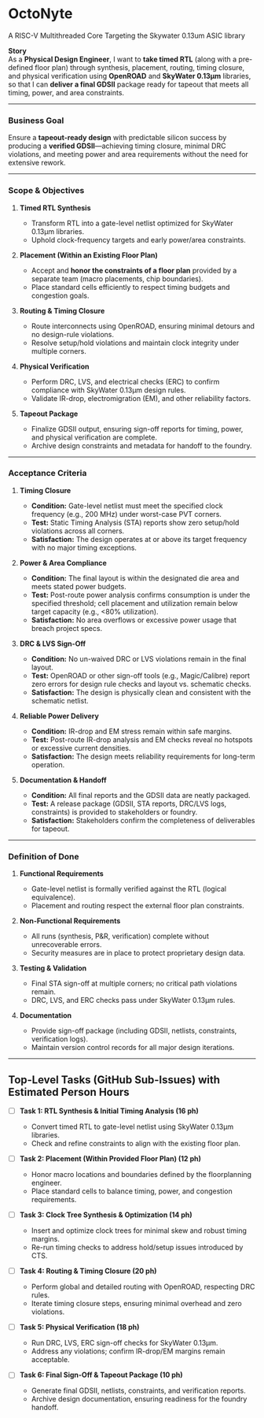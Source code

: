 # OctoNyte
A RISC-V Multithreaded Core Targeting the Skywater 0.13um ASIC library

**Story**  
As a **Physical Design Engineer**, I want to **take timed RTL** (along with a pre-defined floor plan) through synthesis, placement, routing, timing closure, and physical verification using **OpenROAD** and **SkyWater 0.13µm** libraries, so that I can **deliver a final GDSII** package ready for tapeout that meets all timing, power, and area constraints.

---

### **Business Goal**  
Ensure a **tapeout-ready design** with predictable silicon success by producing a **verified GDSII**—achieving timing closure, minimal DRC violations, and meeting power and area requirements without the need for extensive rework.

---

### **Scope & Objectives**  
1. **Timed RTL Synthesis**  
   - Transform RTL into a gate-level netlist optimized for SkyWater 0.13µm libraries.  
   - Uphold clock-frequency targets and early power/area constraints.

2. **Placement (Within an Existing Floor Plan)**  
   - Accept and **honor the constraints of a floor plan** provided by a separate team (macro placements, chip boundaries).  
   - Place standard cells efficiently to respect timing budgets and congestion goals.

3. **Routing & Timing Closure**  
   - Route interconnects using OpenROAD, ensuring minimal detours and no design-rule violations.  
   - Resolve setup/hold violations and maintain clock integrity under multiple corners.

4. **Physical Verification**  
   - Perform DRC, LVS, and electrical checks (ERC) to confirm compliance with SkyWater 0.13µm design rules.  
   - Validate IR-drop, electromigration (EM), and other reliability factors.

5. **Tapeout Package**  
   - Finalize GDSII output, ensuring sign-off reports for timing, power, and physical verification are complete.  
   - Archive design constraints and metadata for handoff to the foundry.

---

### **Acceptance Criteria**

1. **Timing Closure**  
   - **Condition:** Gate-level netlist must meet the specified clock frequency (e.g., 200 MHz) under worst-case PVT corners.  
   - **Test:** Static Timing Analysis (STA) reports show zero setup/hold violations across all corners.  
   - **Satisfaction:** The design operates at or above its target frequency with no major timing exceptions.

2. **Power & Area Compliance**  
   - **Condition:** The final layout is within the designated die area and meets stated power budgets.  
   - **Test:** Post-route power analysis confirms consumption is under the specified threshold; cell placement and utilization remain below target capacity (e.g., <80% utilization).  
   - **Satisfaction:** No area overflows or excessive power usage that breach project specs.

3. **DRC & LVS Sign-Off**  
   - **Condition:** No un-waived DRC or LVS violations remain in the final layout.  
   - **Test:** OpenROAD or other sign-off tools (e.g., Magic/Calibre) report zero errors for design rule checks and layout vs. schematic checks.  
   - **Satisfaction:** The design is physically clean and consistent with the schematic netlist.

4. **Reliable Power Delivery**  
   - **Condition:** IR-drop and EM stress remain within safe margins.  
   - **Test:** Post-route IR-drop analysis and EM checks reveal no hotspots or excessive current densities.  
   - **Satisfaction:** The design meets reliability requirements for long-term operation.

5. **Documentation & Handoff**  
   - **Condition:** All final reports and the GDSII data are neatly packaged.  
   - **Test:** A release package (GDSII, STA reports, DRC/LVS logs, constraints) is provided to stakeholders or foundry.  
   - **Satisfaction:** Stakeholders confirm the completeness of deliverables for tapeout.

---

### **Definition of Done**

1. **Functional Requirements**  
   - Gate-level netlist is formally verified against the RTL (logical equivalence).  
   - Placement and routing respect the external floor plan constraints.

2. **Non-Functional Requirements**  
   - All runs (synthesis, P&R, verification) complete without unrecoverable errors.  
   - Security measures are in place to protect proprietary design data.

3. **Testing & Validation**  
   - Final STA sign-off at multiple corners; no critical path violations remain.  
   - DRC, LVS, and ERC checks pass under SkyWater 0.13µm rules.

4. **Documentation**  
   - Provide sign-off package (including GDSII, netlists, constraints, verification logs).  
   - Maintain version control records for all major design iterations.

---

## **Top-Level Tasks (GitHub Sub-Issues) with Estimated Person Hours**

- [ ] **Task 1: RTL Synthesis & Initial Timing Analysis (16 ph)**  
  - Convert timed RTL to gate-level netlist using SkyWater 0.13µm libraries.  
  - Check and refine constraints to align with the existing floor plan.

- [ ] **Task 2: Placement (Within Provided Floor Plan) (12 ph)**  
  - Honor macro locations and boundaries defined by the floorplanning engineer.  
  - Place standard cells to balance timing, power, and congestion requirements.

- [ ] **Task 3: Clock Tree Synthesis & Optimization (14 ph)**  
  - Insert and optimize clock trees for minimal skew and robust timing margins.  
  - Re-run timing checks to address hold/setup issues introduced by CTS.

- [ ] **Task 4: Routing & Timing Closure (20 ph)**  
  - Perform global and detailed routing with OpenROAD, respecting DRC rules.  
  - Iterate timing closure steps, ensuring minimal overhead and zero violations.

- [ ] **Task 5: Physical Verification (18 ph)**  
  - Run DRC, LVS, ERC sign-off checks for SkyWater 0.13µm.  
  - Address any violations; confirm IR-drop/EM margins remain acceptable.

- [ ] **Task 6: Final Sign-Off & Tapeout Package (10 ph)**  
  - Generate final GDSII, netlists, constraints, and verification reports.  
  - Archive design documentation, ensuring readiness for the foundry handoff.

